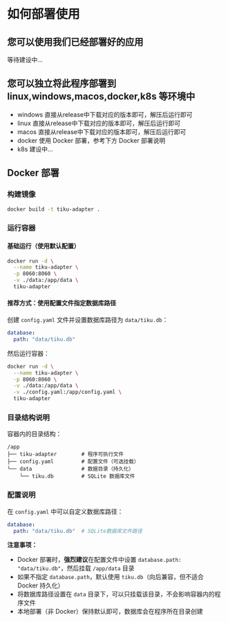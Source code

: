 # 如何部署使用

## 您可以使用我们已经部署好的应用
等待建设中...
## 您可以独立将此程序部署到 linux,windows,macos,docker,k8s 等环境中

- windows 直接从release中下载对应的版本即可，解压后运行即可
- linux 直接从release中下载对应的版本即可，解压后运行即可
- macos 直接从release中下载对应的版本即可，解压后运行即可
- docker 使用 Docker 部署，参考下方 Docker 部署说明
- k8s 建设中...

## Docker 部署

### 构建镜像

```bash
docker build -t tiku-adapter .
```

### 运行容器

#### 基础运行（使用默认配置）

```bash
docker run -d \
  --name tiku-adapter \
  -p 8060:8060 \
  -v ./data:/app/data \
  tiku-adapter
```

#### 推荐方式：使用配置文件指定数据库路径

创建 `config.yaml` 文件并设置数据库路径为 `data/tiku.db`：
```yaml
database:
  path: "data/tiku.db"
```

然后运行容器：
```bash
docker run -d \
  --name tiku-adapter \
  -p 8060:8060 \
  -v ./data:/app/data \
  -v ./config.yaml:/app/config.yaml \
  tiku-adapter
```

### 目录结构说明

容器内的目录结构：
```
/app
├── tiku-adapter        # 程序可执行文件
├── config.yaml         # 配置文件（可选挂载）
└── data                # 数据目录（持久化）
    └── tiku.db         # SQLite 数据库文件
```

### 配置说明

在 `config.yaml` 中可以自定义数据库路径：

```yaml
database:
  path: "data/tiku.db"  # SQLite数据库文件路径
```

**注意事项：**
- Docker 部署时，**强烈建议**在配置文件中设置 `database.path: "data/tiku.db"`，然后挂载 `/app/data` 目录
- 如果不指定 `database.path`，默认使用 `tiku.db`（向后兼容，但不适合 Docker 持久化）
- 将数据库路径设置在 `data` 目录下，可以只挂载该目录，不会影响容器内的程序文件
- 本地部署（非 Docker）保持默认即可，数据库会在程序所在目录创建
